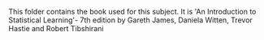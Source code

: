 This folder contains the book used for this subject. It is 'An Introduction to Statistical Learning'- 7th edition by Gareth James, Daniela Witten, Trevor Hastie and Robert Tibshirani
